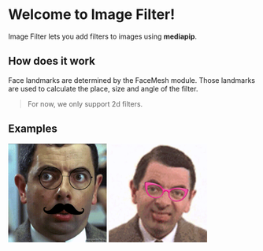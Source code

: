 # Welcome to Image Filter!

Image Filter lets you add filters to images using **mediapip**.
## How does it work
Face landmarks are determined by the FaceMesh module. Those landmarks are used to calculate the place, size and angle of the filter.
>For now, we only support 2d filters.
## Examples
<img src="examples/mr_bean2.gif" width="200"/> <img src="examples/mr_bean1.gif" width="200"/>
